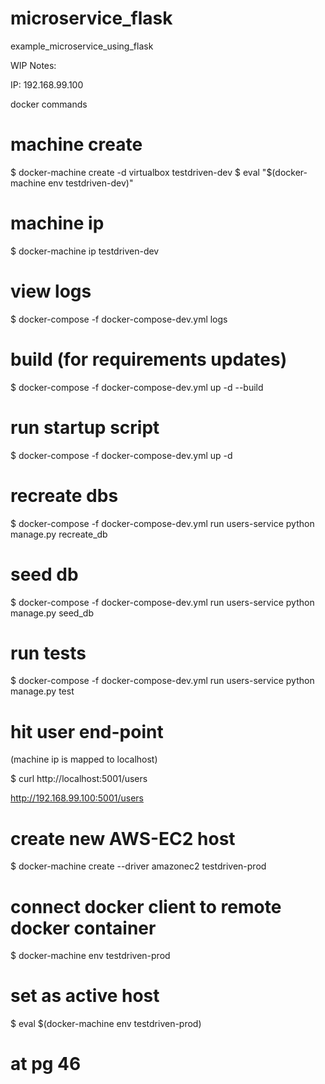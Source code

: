 # microservice_flask
example_microservice_using_flask

WIP Notes:

IP:
192.168.99.100


docker commands

# machine create

$ docker-machine create -d virtualbox testdriven-dev
$ eval "$(docker-machine env testdriven-dev)"

# machine ip

$ docker-machine ip testdriven-dev

# view logs

$ docker-compose -f docker-compose-dev.yml logs

# build (for requirements updates)

$ docker-compose -f docker-compose-dev.yml up -d --build

# run startup script

$ docker-compose -f docker-compose-dev.yml up -d

# recreate dbs

$ docker-compose -f docker-compose-dev.yml run users-service python manage.py recreate_db


# seed db

$ docker-compose -f docker-compose-dev.yml run users-service python manage.py seed_db

# run tests

$ docker-compose -f docker-compose-dev.yml run users-service python manage.py test


# hit user end-point

(machine ip is mapped to localhost)

$ curl http://localhost:5001/users

http://192.168.99.100:5001/users




# create new AWS-EC2 host

$ docker-machine create --driver amazonec2 testdriven-prod

# connect docker client to remote docker container

$ docker-machine env testdriven-prod

# set as active host
$ eval $(docker-machine env testdriven-prod)



# at pg 46